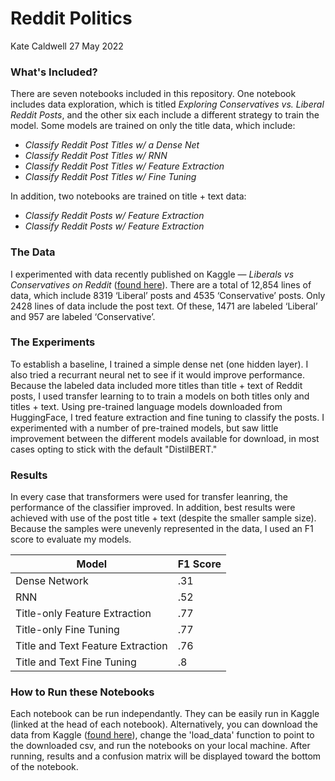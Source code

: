 # Reddit Politics

Kate Caldwell
27 May 2022

### What's Included? 

There are seven notebooks included in this repository. One notebook includes data exploration, which is titled *Exploring Conservatives vs. Liberal Reddit Posts*, and the other six each include a different strategy to train the model. Some models are trained on only the title data, which include: 

- *Classify Reddit Post Titles w/ a Dense Net*
- *Classify Reddit Post Titles w/ RNN* 
- *Classify Reddit Post Titles w/ Feature Extraction*
- *Classify Reddit Post Titles w/ Fine Tuning*

In addition, two notebooks are trained on title + text data:
- *Classify Reddit Posts w/ Feature Extraction*
- *Classify Reddit Posts w/ Feature Extraction*

### The Data

I experimented with data recently published on Kaggle — *Liberals vs Conservatives on Reddit* ([found here](https://www.kaggle.com/datasets/neelgajare/liberals-vs-conservatives-on-reddit-13000-posts)). There are a total of 12,854 lines of data, which include 8319 ‘Liberal’ posts and 4535 ‘Conservative’ posts. Only 2428 lines of data include the post text. Of these, 1471 are labeled ‘Liberal’ and 957 are labeled ‘Conservative’.

### The Experiments

To establish a baseline, I trained a simple dense net (one hidden layer). I also tried a recurrant neural net to see if it would improve performance. Because the labeled data included more titles than title + text of Reddit posts, I used transfer learning to to train a models on both titles only and titles + text. Using pre-trained language models downloaded from HuggingFace, I tred feature extraction and fine tuning to classify the posts. I experimented with a number of pre-trained models, but saw little improvement between the different models available for download, in most cases opting to stick with the default "DistilBERT."

### Results 

In every case that transformers were used for transfer leanring, the performance of the classifier improved. In addition, best results were achieved with use of the post title + text (despite the smaller sample size). Because the samples were unevenly represented in the data, I used an F1 score to evaluate my models. 

| Model      | F1 Score |
| ----------- | ----------- |
| Dense Network      | .31       |
| RNN   | .52        |
| Title-only Feature Extraction   | .77        |
| Title-only Fine Tuning   | .77        |
| Title and Text Feature Extraction | .76        |
| Title and Text Fine Tuning   | .8        |

### How to Run these Notebooks

Each notebook can be run independantly. They can be easily run in Kaggle (linked at the head of each notebook). Alternatively, you can download the data from Kaggle ([found here](https://www.kaggle.com/datasets/neelgajare/liberals-vs-conservatives-on-reddit-13000-posts)), change the 'load_data' function to point to the downloaded csv, and run the notebooks on your local machine. After running, results and a confusion matrix will be displayed toward the bottom of the notebook. 
